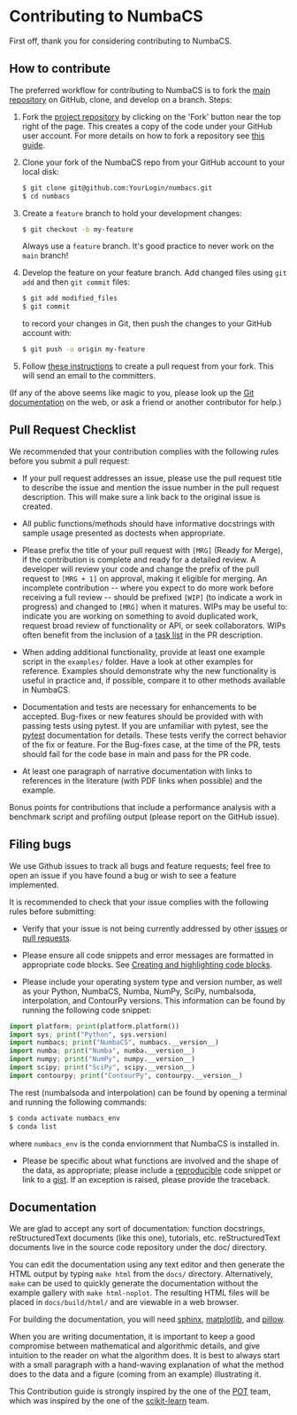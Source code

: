 Contributing to NumbaCS
=======================


First off, thank you for considering contributing to NumbaCS.

How to contribute
-----------------

The preferred workflow for contributing to NumbaCS is to fork the
[main repository](https://github.com/alb3rtjarvis/NumbaCS) on
GitHub, clone, and develop on a branch. Steps:

1. Fork the [project repository](https://github.com/alb3rtjarvis/NumbaCS)
   by clicking on the 'Fork' button near the top right of the page. This creates
   a copy of the code under your GitHub user account. For more details on
   how to fork a repository see [this guide](https://help.github.com/articles/fork-a-repo/).

2. Clone your fork of the NumbaCS repo from your GitHub account to your local disk:

   ```bash
   $ git clone git@github.com:YourLogin/numbacs.git
   $ cd numbacs
   ```

3. Create a ``feature`` branch to hold your development changes:

   ```bash
   $ git checkout -b my-feature
   ```

   Always use a ``feature`` branch. It's good practice to never work on the ``main`` branch!

4. Develop the feature on your feature branch. Add changed files using ``git add`` and then ``git commit`` files:

   ```bash
   $ git add modified_files
   $ git commit
   ```

   to record your changes in Git, then push the changes to your GitHub account with:

   ```bash
   $ git push -u origin my-feature
   ```

5. Follow [these instructions](https://help.github.com/articles/creating-a-pull-request-from-a-fork)
to create a pull request from your fork. This will send an email to the committers.

(If any of the above seems like magic to you, please look up the
[Git documentation](https://git-scm.com/documentation) on the web, or ask a friend or another contributor for help.)

Pull Request Checklist
----------------------

We recommended that your contribution complies with the
following rules before you submit a pull request:

-  If your pull request addresses an issue, please use the pull request title
   to describe the issue and mention the issue number in the pull request description. This will make sure a link back to the original issue is
   created.

-  All public functions/methods should have informative docstrings with sample
   usage presented as doctests when appropriate.

-  Please prefix the title of your pull request with `[MRG]` (Ready for
   Merge), if the contribution is complete and ready for a detailed review.
   A developer will review your code and change the prefix of the pull
   request to `[MRG + 1]` on approval, making it eligible
   for merging. An incomplete contribution -- where you expect to do more work before
   receiving a full review -- should be prefixed `[WIP]` (to indicate a work
   in progress) and changed to `[MRG]` when it matures. WIPs may be useful
   to: indicate you are working on something to avoid duplicated work,
   request broad review of functionality or API, or seek collaborators.
   WIPs often benefit from the inclusion of a
   [task list](https://github.com/blog/1375-task-lists-in-gfm-issues-pulls-comments)
   in the PR description.

-  When adding additional functionality, provide at least one
   example script in the ``examples/`` folder. Have a look at other
   examples for reference. Examples should demonstrate why the new
   functionality is useful in practice and, if possible, compare it
   to other methods available in NumbaCS.

-  Documentation and tests are necessary for enhancements to be
   accepted. Bug-fixes or new features should be provided with
   with passing tests using pytest. If you are unfamiliar with pytest,
   see the [pytest](https://docs.pytest.org/en/stable/) documentation for
   details. These tests verify the correct behavior of the fix or feature.
   For the Bug-fixes case, at the time of the PR, tests should fail for
   the code base in main and pass for the PR code.

-  At least one paragraph of narrative documentation with links to
   references in the literature (with PDF links when possible) and
   the example.

Bonus points for contributions that include a performance analysis with
a benchmark script and profiling output (please report on the GitHub issue).

Filing bugs
-----------
We use Github issues to track all bugs and feature requests; feel free to
open an issue if you have found a bug or wish to see a feature implemented.

It is recommended to check that your issue complies with the
following rules before submitting:

-  Verify that your issue is not being currently addressed by other
   [issues](https://github.com/alb3rtjarvis/numbacs/issues)
   or [pull requests](https://github.com/alb3rtjarvis/numbacs/pulls).

-  Please ensure all code snippets and error messages are formatted in
   appropriate code blocks.
   See [Creating and highlighting code blocks](https://help.github.com/articles/creating-and-highlighting-code-blocks).

-  Please include your operating system type and version number, as well
   as your Python, NumbaCS, Numba, NumPy, SciPy, numbalsoda, interpolation, and
   ContourPy versions. This information
   can be found by running the following code snippet:

  ```python
  import platform; print(platform.platform())
  import sys; print("Python", sys.version)
  import numbacs; print("NumbaCS", numbacs.__version__)
  import numba; print("Numba", numba.__version__)
  import numpy; print("NumPy", numpy.__version__)
  import scipy; print("SciPy", scipy.__version__)
  import contourpy; print("ContourPy", contourpy.__version__)
  ```

  The rest (numbalsoda and interpolation) can be found by opening a terminal and
  running the following commands:

  ```bash
  $ conda activate numbacs_env
  $ conda list
  ```

  where ```numbacs_env``` is the conda enviornment that NumbaCS is installed in.

-  Please be specific about what functions are involved
   and the shape of the data, as appropriate; please include a
   [reproducible](http://stackoverflow.com/help/mcve) code snippet
   or link to a [gist](https://gist.github.com). If an exception is raised,
   please provide the traceback.

Documentation
-------------

We are glad to accept any sort of documentation: function docstrings,
reStructuredText documents (like this one), tutorials, etc.
reStructuredText documents live in the source code repository under the
doc/ directory.

You can edit the documentation using any text editor and then generate
the HTML output by typing ``make html`` from the ``docs/`` directory.
Alternatively, ``make`` can be used to quickly generate the
documentation without the example gallery with `make html-noplot`. The resulting HTML files will
be placed in `docs/build/html/` and are viewable in a web browser.

For building the documentation, you will need
[sphinx](https://www.sphinx-doc.org/),
[matplotlib](http://matplotlib.org/), and
[pillow](http://pillow.readthedocs.io/en/latest/).

When you are writing documentation, it is important to keep a good
compromise between mathematical and algorithmic details, and give
intuition to the reader on what the algorithm does. It is best to always
start with a small paragraph with a hand-waving explanation of what the
method does to the data and a figure (coming from an example)
illustrating it.


This Contribution guide is strongly inspired by the one of the
[POT](https://github.com/PythonOT/POT) team, which was inspired by the one
of the [scikit-learn](https://github.com/scikit-learn/scikit-learn) team.
